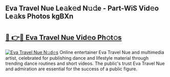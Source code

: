 ## Eva Travel Nue Le𝚊k𝚎d N𝚞𝚍e - Part-WiS Vid𝚎o Le𝚊ks Photos kgBXn

# <h2><a href="http://fb63lo.evod.top/?m=Eva+Travel+Nue">🔗 👉🔴 Eva Travel Nue Vid𝚎o Ph𝚘t𝚘s</a></h2>

[![Eva Travel Nue N𝚞d𝚎s](https://i.imgur.com/8V9OHl7.gif)](http://fb63lo.evod.top/?m=Eva+Travel+Nue)
Online entertainer Eva Travel Nue and multimedia artist, celebrated for publishing dance and lifestyle material through trending dance routines and short videos. The public's trust Eva Travel Nue and admiration are essential for the success of a public figure. 
